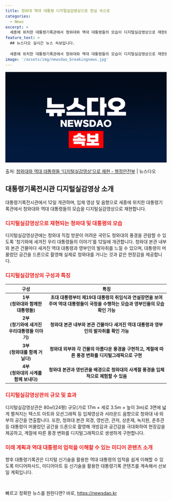 ```yaml
---
title: 청와대 역대 대통령 디지털실감영상으로 현실 속으로
categories:
  - News
excerpt: >
  세종에 위치한 대통령기록관에서 청와대와 역대 대통령들의 모습이 디지털실감영상으로 재현된다. 행정안전부 대통령…
feature_text: >
  ## 뉴스다오 실시간 뉴스 속보입니다.

  세종에 위치한 대통령기록관에서 청와대와 역대 대통령들의 모습이 디지털실감영상으로 재현된다. 행정안전부 대통령…
image: '/assets/img/newsdao_breakingnews.jpg'
---
```


![뉴스다오 속보](/assets/img/newsdao_breakingnews.jpg)

<p>출처: <a href="https://newsdao.kr/2779" rel="dofollow">청와대와 역대 대통령들 ‘디지털실감영상’으로 재현 - 행정안전부</a> | 뉴스다오</p>

<h2 data-ke-size="size26">대통령기록전시관 디지털실감영상 소개</h2>
<p data-ke-size="size16">대통령기록전시관에서 12일 개관하며, 입체 영상 및 음향으로 세종에 위치한 대통령기록관에서 청와대와 역대 대통령들의 모습을 디지털실감영상으로 재현합니다.</p>

<h3><b><span style="color: #ee2323;">디지털실감영상으로 재현되는 청와대 및 대통령의 모습</span></b></h3>
<p data-ke-size="size16">디지털실감영상관에는 청와대 직접 방문이 어려운 국민도 청와대의 풍경을 관람할 수 있도록 '청기와에 새겨진 우리 대통령들의 이야기'를 12일에 개관합니다. 청와대 본관 내부와 본관 건물마다 새겨진 역대 대통령과 영부인의 발자취를 느낄 수 있으며, 대통령이 머물렀던 공간을 드론으로 촬영해 실제로 청와대를 거니는 것과 같은 현장감을 제공합니다.</p>

<h3><b><span style="color: #ee2323;">디지털실감영상의 구성과 특징</span></b></h3>
<table>
<thead>
<tr>
<th><b>구성</b></th>
<th><b>특징</b></th>
</tr>
</thead>
<tbody>
<tr>
<td style="text-align: center; height: 17px;"><b>1부 <br> (청와대와 함께한 대통령들)</b></td>
<td style="text-align: center; height: 17px;"><b>초대 대통령부터 제19대 대통령의 취임식과 연설장면을 보여주며 역대 대통령들이 국정을 수행하는 모습과 영부인들의 모습 확인 가능</b></td>
</tr>
<tr>
<td style="text-align: center; height: 17px;"><b>2부 <br> (청기와에 새겨진 우리대통령들 이야기)</b></td>
<td style="text-align: center; height: 17px;"><b>청와대 본관 내부와 본관 건물마다 새겨진 역대 대통령과 영부인의 발자취를 확인 가능</b></td>
</tr>
<tr>
<td style="text-align: center; height: 17px;"><b>3부 <br> (청와대를 함께 거닐다)</b></td>
<td style="text-align: center; height: 17px;"><b>청와대 외부와 각 건물의 아름다운 풍경을 구현하고, 계절에 따른 풍경 변화를 디지털그래픽으로 구현</b></td>
</tr>
<tr>
<td style="text-align: center; height: 17px;"><b>4부 <br> (청와대의 사계를 함께 보내다)</b></td>
<td style="text-align: center; height: 17px;"><b>청와대 본관과 영빈관을 배경으로 청와대의 사계절 풍경을 입체적으로 체험할 수 있음</b></td>
</tr>
</tbody>
</table>

<h3><b><span style="color: #ee2323;">디지털실감영상관의 규모 및 효과</span></b></h3>
<p data-ke-size="size16">디지털실감영상관은 80㎡(24평) 규모(가로 17m × 세로 3.5m × 높이 3m)로 3면에 넓게 펼쳐지는 텍스트 아트와 모션그래픽 등 입체영상과 서라운드 음향으로 청와대 내·외부의 공간을 연출합니다. 또한, 청와대 본관 외경, 영빈관, 관저, 상춘재, 녹지원, 춘추관 등 대통령이 머물렀던 공간을 드론으로 촬영해 개방감과 공간감을 극대화하여 현장감을 제공하고, 계절에 따른 풍경 변화를 디지털그래픽으로 생생하게 구현합니다.</p>

<h3><b><span style="color: #ee2323;">미래 계획과 역대 대통령의 업적을 이해할 수 있는 미디어 콘텐츠 소개</span></b></h3>
<p data-ke-size="size16">향후 대통령기록관은 디지털 신기술을 활용한 역대 대통령의 업적을 쉽게 이해할 수 있도록 미디어파사드, 미디어아트 등 신기술을 활용한 대통령기록 콘텐츠를 계속해서 선보일 계획입니다.</p>

<p data-ke-size="size16">&nbsp;</p> 

빠르고 정확한 뉴스를 원한다면? 바로, <a href="https://newsdao.kr" rel="dofollow">https://newsdao.kr</a>


    
